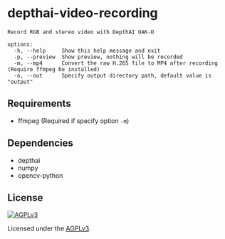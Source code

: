 # depthai-video-recording

```
Record RGB and stereo video with DepthAI OAK-D

options:
  -h, --help     Show this help message and exit
  -p, --preview  Show preview, nothing will be recorded
  -m, --mp4      Convert the raw H.265 file to MP4 after recording (Require ffmpeg be installed)
  -o, --out      Specify output directory path, default value is "output"
```

## Requirements

* ffmpeg (Required if specify option `-m`)

## Dependencies

* depthai
* numpy
* opencv-python

## License

[![AGPLv3](https://www.gnu.org/graphics/agplv3-155x51.png)](https://www.gnu.org/licenses/agpl-3.0.html)

Licensed under the [AGPLv3](https://www.gnu.org/licenses/agpl-3.0.html).
